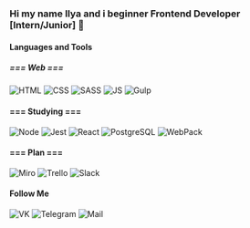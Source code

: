 ### Hi my name Ilya and i beginner Frontend Developer [Intern/Junior] 👋


#### Languages and Tools

<!--
##### === System ===
![Python](https://img.shields.io/badge/-Python-083b66?style=for-the-badge&logo=python)
![C](https://img.shields.io/badge/-C-083b66?style=for-the-badge&logo=c)
-->
##### === Web ===
![HTML](https://img.shields.io/badge/-HTML-083b66?style=for-the-badge&logo=html5)
![CSS](https://img.shields.io/badge/-CSS-083b66?style=for-the-badge&logo=css3)
![SASS](https://img.shields.io/badge/-SASS-083b66?style=for-the-badge&logo=sass)
![JS](https://img.shields.io/badge/-JavaScript-083b66?style=for-the-badge&logo=javascript)
![Gulp](https://img.shields.io/badge/-Gulp-083b66?style=for-the-badge&logo=gulp)

#### === Studying ===
![Node](https://img.shields.io/badge/-NodeJs-083b66?style=for-the-badge&logo=node.js)
![Jest](https://img.shields.io/badge/-Jest-083b66?style=for-the-badge&logo=jest)
![React](https://img.shields.io/badge/-React-083b66?style=for-the-badge&logo=react)
![PostgreSQL](https://img.shields.io/badge/-PostgreSQL-083b66?style=for-the-badge&logo=postgresql)
![WebPack](https://img.shields.io/badge/-WebPack-083b66?style=for-the-badge&logo=webpack) 

#### === Plan ===
![Miro](https://img.shields.io/badge/-Miro-083b66?style=for-the-badge&logo=miro) 
![Trello](https://img.shields.io/badge/-Trello-083b66?style=for-the-badge&logo=trello)
![Slack](https://img.shields.io/badge/-Slack-083b66?style=for-the-badge&logo=slack)

#### Follow Me
![VK](https://img.shields.io/badge/-Vk-083b66?style=for-the-badge&logo=vk)
![Telegram](https://img.shields.io/badge/-Telegram-083b66?style=for-the-badge&logo=telegram)
![Mail](https://img.shields.io/badge/-Gmail-083b66?style=for-the-badge&logo=gmail)

<!-- ![Anurag's GitHub stats](https://github-readme-stats.vercel.app/api?username=anuraghazra&count_private=true)--!>

<!--[![Top Langs](https://github-readme-stats.vercel.app/api/top-langs/?username=anuraghazra&layout=compact)](https://github.com/anuraghazra/github-readme-stats) --!>

<!--[![willianrod's wakatime stats](https://github-readme-stats.vercel.app/api/wakatime?username=willianrod)](https://github.com/anuraghazra/github-readme-stats) --!>
